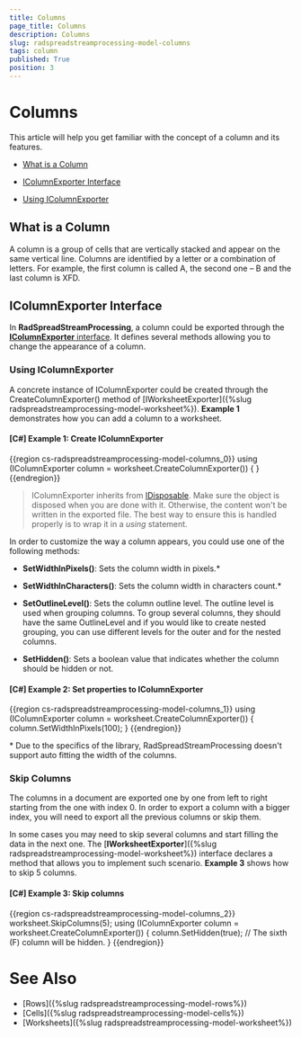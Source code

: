 ```yaml
---
title: Columns
page_title: Columns
description: Columns
slug: radspreadstreamprocessing-model-columns
tags: column
published: True
position: 3
---
```


# Columns

This article will help you get familiar with the concept of a column and its features.

* [What is a Column](#what-is-a-column)

* [IColumnExporter Interface](#icolumnexporter-interface)

* [Using IColumnExporter](#using-icolumnexporter)


## What is a Column

A column is a group of cells that are vertically stacked and appear on the same vertical line. Columns are identified by a letter or a combination of letters. For example, the first column is called A, the second one – B and the last column is XFD.

## IColumnExporter Interface

In **RadSpreadStreamProcessing**, a column could be exported through the [**IColumnExporter** interface](http://docs.telerik.com/devtools/document-processing/api/html/T_Telerik_Documents_SpreadsheetStreaming_IColumnExporter.htm). It defines several methods allowing you to change the appearance of a column.

### Using IColumnExporter

A concrete instance of IColumnExporter could be created through the CreateColumnExporter() method of [IWorksheetExporter]({%slug radspreadstreamprocessing-model-worksheet%}). **Example 1** demonstrates how you can add a column to a worksheet.

#### **[C#] Example 1: Create IColumnExporter**


{{region cs-radspreadstreamprocessing-model-columns_0}}
	using (IColumnExporter column = worksheet.CreateColumnExporter())
	{
	}
{{endregion}}

>IColumnExporter inherits from [IDisposable](https://msdn.microsoft.com/en-us/library/system.idisposable(v=vs.110).aspx). Make sure the object is disposed when you are done with it. Otherwise, the content won't be written in the exported file. The best way to ensure this is handled properly is to wrap it in a *using* statement.

In order to customize the way a column appears, you could use one of the following methods:

* **SetWidthInPixels()**: Sets the column width in pixels.*

* **SetWidthInCharacters()**: Sets the column width in characters count.*

* **SetOutlineLevel()**: Sets the column outline level. The outline level is used when grouping columns. To group several columns, they should have the same OutlineLevel and if you would like to create nested grouping, you can use different levels for the outer and for the nested columns. 

* **SetHidden()**: Sets a boolean value that indicates whether the column should be hidden or not.


#### **[C#] Example 2: Set properties to IColumnExporter**

{{region cs-radspreadstreamprocessing-model-columns_1}}
	using (IColumnExporter column = worksheet.CreateColumnExporter())
	{
	    column.SetWidthInPixels(100);
	}
{{endregion}}

\* Due to the specifics of the library, RadSpreadStreamProcessing doesn't support auto fitting the width of the columns.

### Skip Columns

The columns in a document are exported one by one from left to right starting from the one with index 0. In order to export a column with a bigger index, you will need to export all the previous columns or skip them.

In some cases you may need to skip several columns and start filling the data in the next one. The [**IWorksheetExporter**]({%slug radspreadstreamprocessing-model-worksheet%}) interface declares a method that allows you to implement such scenario. **Example 3** shows how to skip 5 columns.

#### **[C#] Example 3: Skip columns**

{{region cs-radspreadstreamprocessing-model-columns_2}}
	worksheet.SkipColumns(5);
	using (IColumnExporter column = worksheet.CreateColumnExporter())
	{
	    column.SetHidden(true); // The sixth (F) column will be hidden.
	}
{{endregion}}

# See Also

* [Rows]({%slug radspreadstreamprocessing-model-rows%})
* [Cells]({%slug radspreadstreamprocessing-model-cells%})
* [Worksheets]({%slug radspreadstreamprocessing-model-worksheet%})